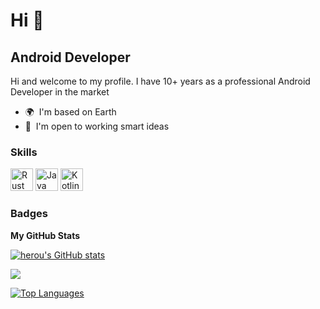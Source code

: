 Hi 👋 
=====================

Android Developer
----------------------------

Hi and welcome to my profile. I have 10+ years as a professional Android Developer in the market

* 🌍  I'm based on Earth
* 🤝  I'm open to working smart ideas

### Skills

<p align="left">
<a href="https://www.rust-lang.org/" target="_blank" rel="noreferrer"><img src="https://raw.githubusercontent.com/danielcranney/readme-generator/main/public/icons/skills/rust-colored-dark.svg" width="36" height="36" alt="Rust" /></a>
<a href="https://www.oracle.com/java/" target="_blank" rel="noreferrer"><img src="https://raw.githubusercontent.com/danielcranney/readme-generator/main/public/icons/skills/java-colored.svg" width="36" height="36" alt="Java" /></a>
<a href="https://kotlinlang.org/" target="_blank" rel="noreferrer"><img src="https://upload.wikimedia.org/wikipedia/commons/thumb/0/06/Kotlin_Icon.svg/1200px-Kotlin_Icon.svg.png" width="36" height="36" alt="Kotlin" /></a>
</p>


### Badges

<b>My GitHub Stats</b>

<a href="http://www.github.com/herou"><img src="https://github-readme-stats.vercel.app/api?username=herou&show_icons=true&hide=&count_private=true&title_color=a855f7&text_color=ffffff&icon_color=a855f7&bg_color=181824&hide_border=true&show_icons=true" alt="herou's GitHub stats" /></a>

<a href="http://www.github.com/herou"><img src="https://github-readme-streak-stats.herokuapp.com/?user=herou&stroke=ffffff&background=181824&ring=a855f7&fire=a855f7&currStreakNum=ffffff&currStreakLabel=a855f7&sideNums=ffffff&sideLabels=ffffff&dates=ffffff&hide_border=true" /></a>

<a href="https://github.com/herou" align="left"><img src="https://github-readme-stats.vercel.app/api/top-langs/?username=herou&langs_count=10&title_color=a855f7&text_color=ffffff&icon_color=a855f7&bg_color=181824&hide_border=true&locale=en&custom_title=Top%20%Languages" alt="Top Languages" /></a>
